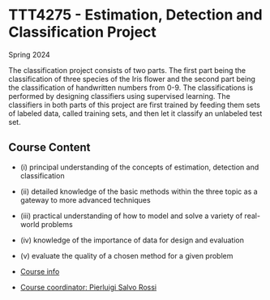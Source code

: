 
# TTT4275 - Estimation, Detection and Classification Project

Spring 2024

The classification project consists of two parts. The first part being
the classification of three species of the Iris flower and the second part being the classification
of handwritten numbers from 0-9. The classifications is performed by designing classifiers using
supervised learning. The classifiers in both parts of this project are first trained by feeding them
sets of labeled data, called training sets, and then let it classify an unlabeled test set.

## Course Content

- (i) principal understanding of the concepts of estimation, detection and classification
- (ii) detailed knowledge of the basic methods within the three topic as a gateway to more advanced techniques
- (iii) practical understanding of how to model and solve a variety of real-world problems
- (iv) knowledge of the importance of data for design and evaluation
- (v) evaluate the quality of a chosen method for a given problem

 - [Course info](https://www.ntnu.edu/studies/courses/TTT4275#tab=omEmnet)

 - [Course coordinator: Pierluigi Salvo Rossi](https://www.ntnu.edu/employees/salvoros)
